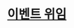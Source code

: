 # [이벤트 위임](https://joshua1988.github.io/web-development/javascript/javascript-interview-3questions/)
